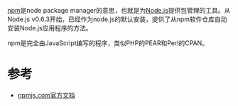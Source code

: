 [npm](https://www.npmjs.com/)是node package manager的意思，也就是为[Node.js](https://en.wikipedia.org/wiki/Node.js)提供包管理的工具。从Node.js v0.6.3开始，已经作为node.js的默认安装，提供了从npm软件仓库自动安装Node.js应用程序的方法。

npm是完全由JavaScript编写的程序，类似PHP的PEAR和Perl的CPAN。

# 参考

* [npmjs.com官方文档](https://docs.npmjs.com/)